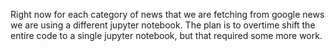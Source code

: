 Right now for each category of news that we are fetching from google news we are using a different jupyter notebook.
The plan is to overtime shift the entire code to a single jupyter notebook, but that required some more work.
